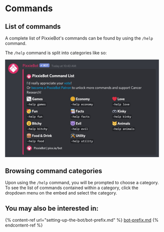 # Commands

## List of commands

A complete list of PixxieBot's commands can be found by using the `/help` command.

The `/help` command is split into categories like so:

![](<../.gitbook/assets/Screenshot 2020-10-05 at 10.44.07.jpg>)

## Browsing command categories

Upon using the `/help` command, you will be prompted to choose a category. To see the list of commands contained within a category, click the dropdown menu on the embed and select the category.

## You may also be interested in:

{% content-ref url="setting-up-the-bot/bot-prefix.md" %}
[bot-prefix.md](setting-up-the-bot/bot-prefix.md)
{% endcontent-ref %}

